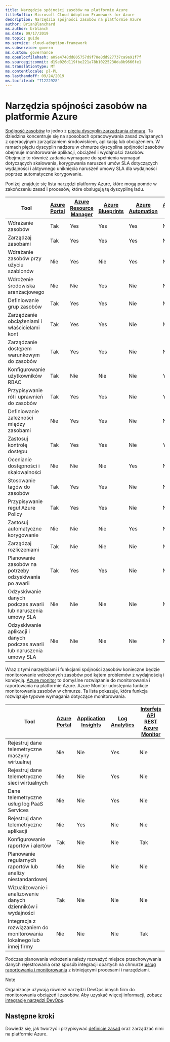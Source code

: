 ```yaml
---
title: Narzędzia spójności zasobów na platformie Azure
titleSuffix: Microsoft Cloud Adoption Framework for Azure
description: Narzędzia spójności zasobów na platformie Azure
author: BrianBlanchard
ms.author: brblanch
ms.date: 09/17/2019
ms.topic: guide
ms.service: cloud-adoption-framework
ms.subservice: govern
ms.custom: governance
ms.openlocfilehash: a09e4748dd805757d9f78e8dd927737ca9a91f7f
ms.sourcegitcommit: d19e026d119fbe221a78b10225230da8b9666fe1
ms.translationtype: MT
ms.contentlocale: pl-PL
ms.lasthandoff: 09/24/2019
ms.locfileid: "71222928"
---
```

# <a name="resource-consistency-tools-in-azure"></a>Narzędzia spójności zasobów na platformie Azure

[Spójność zasobów](./index.md) to jedno z [pięciu dyscyplin zarządzania chmurą](../governance-disciplines.md). Ta dziedzina koncentruje się na sposobach opracowywania zasad związanych z operacyjnym zarządzaniem środowiskiem, aplikacją lub obciążeniem. W ramach pięciu dyscyplin nadzoru w chmurze dyscyplina spójności zasobów obejmuje monitorowanie aplikacji, obciążeń i wydajności zasobów. Obejmuje to również zadania wymagane do spełnienia wymagań dotyczących skalowania, korygowania naruszeń umów SLA dotyczących wydajności i aktywnego uniknięcia naruszeń umowy SLA dla wydajności poprzez automatyczne korygowanie.

Poniżej znajduje się lista narzędzi platformy Azure, które mogą pomóc w zakończeniu zasad i procesów, które obsługują tę dyscyplinę ładu.

| Tool | [Azure Portal](https://azure.microsoft.com/features/azure-portal)  | [Azure Resource Manager](https://docs.microsoft.com/azure/azure-resource-manager/resource-group-overview)  | [Azure Blueprints](https://docs.microsoft.com/azure/governance/blueprints/overview) | [Azure Automation](https://docs.microsoft.com/azure/automation/automation-intro) | [Azure AD](https://docs.microsoft.com/azure/active-directory/fundamentals/active-directory-whatis) | [Azure Backup](https://docs.microsoft.com/azure/backup/backup-introduction-to-azure-backup) | [Azure Site Recovery](https://docs.microsoft.com/azure/site-recovery/site-recovery-overview) |
|---------|---------|---------|---------|---------|---------|---------|---------|
| Wdrażanie zasobów                             | Tak | Yes | Yes | Yes | Nie  | Nie | Nie |
| Zarządzaj zasobami                             | Tak | Yes | Yes | Yes | Nie  | Nie | Nie |
| Wdrażanie zasobów przy użyciu szablonów             | Nie  | Yes | Nie  | Yes | Nie  | Nie | Nie |
| Wdrożenie środowiska aranżacjowego          | Nie  | Nie  | Yes | Nie  | Nie  | Nie | Nie |
| Definiowanie grup zasobów                       | Tak | Yes | Yes | Nie  | Nie  | Nie | Nie |
| Zarządzanie obciążeniami i właścicielami kont           | Tak | Yes | Yes | Nie  | Nie  | Nie | Nie |
| Zarządzanie dostępem warunkowym do zasobów       | Tak | Yes | Yes | Nie  | Nie  | Nie | Nie |
| Konfigurowanie użytkowników RBAC                         | Tak | Nie  | Nie  | Nie  | Yes | Nie | Nie |
| Przypisywanie ról i uprawnień do zasobów | Tak | Yes | Yes | Nie  | Yes | Nie | Nie |
| Definiowanie zależności między zasobami        | Nie  | Yes | Yes | Nie  | Nie  | Nie | Nie |
| Zastosuj kontrolę dostępu                         | Tak | Yes | Yes | Nie  | Yes | Nie | Nie |
| Ocenianie dostępności i skalowalności          | Nie  | Nie  | Nie  | Yes | Nie  | Nie | Nie |
| Stosowanie tagów do zasobów                      | Tak | Yes | Yes | Nie  | Nie  | Nie | Nie |
| Przypisywanie reguł Azure Policy                    | Tak | Yes | Yes | Nie  | Nie  | Nie | Nie |
| Zastosuj automatyczne korygowanie                  | Nie  | Nie  | Nie  | Yes | Nie  | Nie | Nie |
| Zarządzaj rozliczeniami                               | Tak | Nie  | Nie  | Nie  | Nie  | Nie | Nie |
| Planowanie zasobów na potrzeby odzyskiwania po awarii         | Tak | Yes | Yes | Nie  | Nie  | Yes | Tak |
|Odzyskiwanie danych podczas awarii lub naruszenia umowy SLA     | Nie | Nie  | Nie  | Nie  | Nie  | Yes | Tak |
|Odzyskiwanie aplikacji i danych podczas awarii lub naruszenia umowy SLA     | Nie | Nie  | Nie  | Nie  | Nie  | Yes | Tak |

Wraz z tymi narzędziami i funkcjami spójności zasobów konieczne będzie monitorowanie wdrożonych zasobów pod kątem problemów z wydajnością i kondycją. [Azure monitor](https://docs.microsoft.com/azure/azure-monitor/overview) to domyślne rozwiązanie do monitorowania i raportowania na platformie Azure. Azure Monitor udostępnia funkcje monitorowania zasobów w chmurze. Ta lista pokazuje, która funkcja rozwiązuje typowe wymagania dotyczące monitorowania.

| Tool | [Azure Portal](https://azure.microsoft.com/features/azure-portal) | [Application Insights](https://docs.microsoft.com/azure/application-insights/app-insights-overview) | [Log Analytics](https://docs.microsoft.com/azure/azure-monitor/log-query/log-query-overview) | [Interfejs API REST Azure Monitor](https://docs.microsoft.com/rest/api/monitor) |
|----------------------------------------------------|--------------|----------------------|---------------|------------------------|
| Rejestruj dane telemetryczne maszyny wirtualnej                 | Nie           | Nie                   | Yes           | Nie                     |
| Rejestruj dane telemetryczne sieci wirtualnych              | Nie           | Nie                   | Yes           | Nie                     |
| Dane telemetryczne usług log PaaS Services                   | Nie           | Nie                   | Yes           | Nie                     |
| Rejestruj dane telemetryczne aplikacji                     | Nie           | Yes                  | Nie            | Nie                     |
| Konfigurowanie raportów i alertów                       | Tak          | Nie                   | Nie            | Tak                    |
| Planowanie regularnych raportów lub analizy niestandardowej        | Nie           | Nie                   | Nie            | Nie                     |
| Wizualizowanie i analizowanie danych dzienników i wydajności     | Tak          | Nie                   | Nie            | Nie                     |
| Integracja z rozwiązaniem do monitorowania lokalnego lub innej firmy     | Nie           | Nie                   | Nie            | Tak                    |

Podczas planowania wdrożenia należy rozważyć miejsce przechowywania danych rejestrowania oraz sposób integracji opartych na chmurze [usług raportowania i monitorowania](../../decision-guides/logging-and-reporting/index.md) z istniejącymi procesami i narzędziami.

> [!NOTE]
> Organizacje używają również narzędzi DevOps innych firm do monitorowania obciążeń i zasobów. Aby uzyskać więcej informacji, zobacz [integracje narzędzi DevOps](https://azure.microsoft.com/products/devops-tool-integrations).

## <a name="next-steps"></a>Następne kroki

Dowiedz się, jak tworzyć i przypisywać [definicje zasad](https://docs.microsoft.com/azure/governance/policy) oraz zarządzać nimi na platformie Azure.
